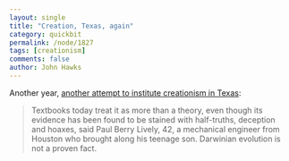 ```yaml
---
layout: single 
title: "Creation, Texas, again" 
category: quickbit
permalink: /node/1827
tags: [creationism] 
comments: false 
author: John Hawks 
---
```


Another year, <a href="http://www.nytimes.com/2009/01/22/education/22texas.html?_r=1">another attempt to institute creationism in Texas</a>: 

<blockquote>Textbooks today treat it as more than a theory, even though its evidence has been found to be stained with half-truths, deception and hoaxes, said Paul Berry Lively, 42, a mechanical engineer from Houston who brought along his teenage son. Darwinian evolution is not a proven fact.</blockquote>

